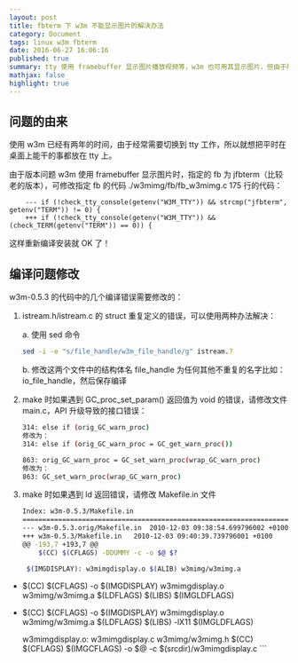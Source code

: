 ```yaml
---
layout: post
title: fbterm 下 w3m 不能显示图片的解决办法
category: Document
tags: linux w3m fbterm
date: 2016-06-27 16:06:16
published: true
summary: tty 使用 framebuffer 显示图片播放视频等，w3m 也可用其显示图片，但由于版本问题一直没有官方的更新。
mathjax: false
highlight: true
---
```


## 问题的由来

使用 w3m 已经有两年的时间，由于经常需要切换到 tty 工作，所以就想把平时在桌面上能干的事都放在 tty 上。

由于版本问题 w3m 使用 framebuffer 显示图片时，指定的 fb 为 jfbterm（比较老的版本），可修改指定 fb 的代码 ./w3mimg/fb/fb_w3mimg.c 175 行的代码：

```vim
    --- if (!check_tty_console(getenv("W3M_TTY")) && strcmp("jfbterm", getenv("TERM")) != 0) {
    +++ if (!check_tty_console(getenv("W3M_TTY")) && (check_TERM(getenv("TERM")) == 0)) {
```

这样重新编译安装就 OK 了！


## 编译问题修改


w3m-0.5.3 的代码中的几个编译错误需要修改的：

1. istream.h/istream.c 的 struct 重复定义的错误，可以使用两种办法解决：

    a. 使用 sed 命令

    ```bash
    sed -i -e "s/file_handle/w3m_file_handle/g" istream.?
    ```

    b. 修改这两个文件中的结构体名 file_handle 为任何其他不重复的名字比如：io_file_handle，然后保存编译

2. make 时如果遇到 GC_proc_set_param() 返回值为 void 的错误，请修改文件 main.c，API 升级导致的接口错误：

    ```bash
    314: else if (orig_GC_warn_proc)
    修改为：
    314: else if (orig_GC_warn_proc = GC_get_warn_proc())

    863: orig_GC_warn_proc = GC_set_warn_proc(wrap_GC_warn_proc)
    修改为：
    863: GC_set_warn_proc(wrap_GC_warn_proc)
    ```

3. make 时如果遇到 ld 返回错误，请修改 Makefile.in 文件

    ```bash
    Index: w3m-0.5.3/Makefile.in
    ===================================================================
    --- w3m-0.5.3.orig/Makefile.in  2010-12-03 09:38:54.699796002 +0100
    +++ w3m-0.5.3/Makefile.in   2010-12-03 09:40:39.739796001 +0100
    @@ -193,7 +193,7 @@
        $(CC) $(CFLAGS) -DDUMMY -c -o $@ $?

     $(IMGDISPLAY): w3mimgdisplay.o $(ALIB) w3mimg/w3mimg.a
 -   $(CC) $(CFLAGS) -o $(IMGDISPLAY) w3mimgdisplay.o w3mimg/w3mimg.a $(LDFLAGS) $(LIBS) $(IMGLDFLAGS)
 +   $(CC) $(CFLAGS) -o $(IMGDISPLAY) w3mimgdisplay.o w3mimg/w3mimg.a $(LDFLAGS) $(LIBS) -lX11 $(IMGLDFLAGS)

      w3mimgdisplay.o: w3mimgdisplay.c w3mimg/w3mimg.h
      $(CC) $(CFLAGS) $(IMGCFLAGS) -o $@ -c $(srcdir)/w3mimgdisplay.c
    ```
